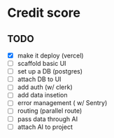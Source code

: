 # Credit score

## TODO

- [x] make it deploy (vercel)
- [ ] scaffold basic UI
- [ ] set up a DB (postgres)
- [ ] attach DB to UI
- [ ] add auth (w/ clerk)
- [ ] add data insetion
- [ ] error management ( w/ Sentry)
- [ ] routing (parallel route)
- [ ] pass data through AI
- [ ] attach AI to project

